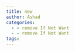 ```yaml
---
title: new
author: Ashad
categories:
  - - remove If Not Want
  - - remove If Not Want
tags:
---
```

